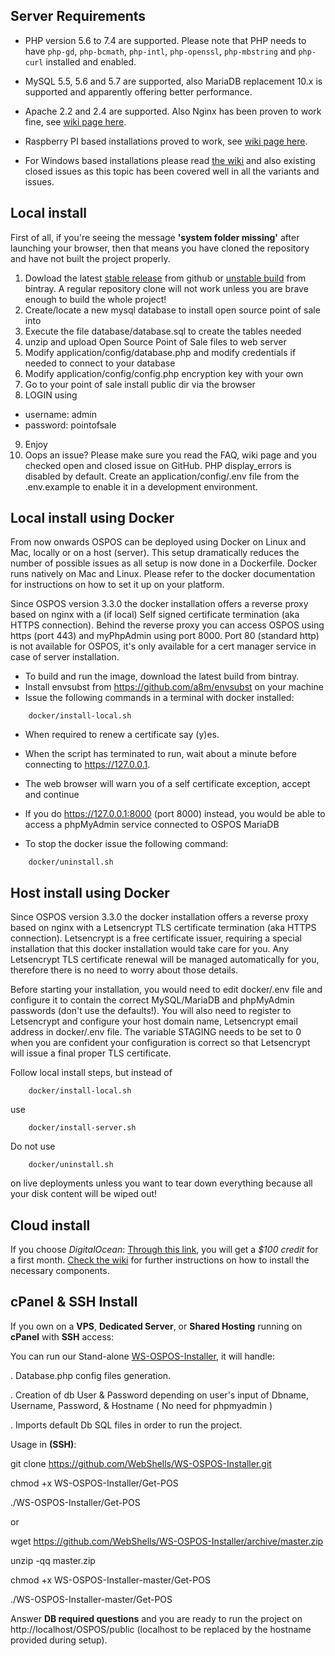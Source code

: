 Server Requirements
-------------------

* PHP version 5.6 to 7.4 are supported. Please note that PHP needs to have `php-gd`, `php-bcmath`, `php-intl`, `php-openssl`, `php-mbstring` and `php-curl` installed and enabled.

* MySQL 5.5, 5.6 and 5.7 are supported, also MariaDB replacement 10.x is supported and apparently offering better performance.

* Apache 2.2 and 2.4 are supported. Also Nginx has been proven to work fine, see [wiki page here](https://github.com/opensourcepos/opensourcepos/wiki/Local-Deployment-using-LEMP).

* Raspberry PI based installations proved to work, see [wiki page here](https://github.com/opensourcepos/opensourcepos/wiki/Installing-on-Raspberry-PI---Orange-PI-(Headless-OSPOS)).

* For Windows based installations please read [the wiki](https://github.com/opensourcepos/opensourcepos/wiki) and also existing closed issues as this topic has been covered well in all the variants and issues.


Local install
-------------

First of all, if you're seeing the message **'system folder missing'** after launching your browser, then that means you have cloned the repository and have not built the project properly.

1. Dowload the latest [stable release](https://github.com/opensourcepos/opensourcepos/releases) from github or [unstable build](https://bintray.com/jekkos/opensourcepos/opensourcepos/view/files?sort=updated&order=asc#files) from bintray. A regular repository clone will not work unless you are brave enough to build the whole project!
2. Create/locate a new mysql database to install open source point of sale into
3. Execute the file database/database.sql to create the tables needed
4. unzip and upload Open Source Point of Sale files to web server
5. Modify application/config/database.php and modify credentials if needed to connect to your database
6. Modify application/config/config.php encryption key with your own
7. Go to your point of sale install public dir via the browser
8. LOGIN using
  * username: admin 
  * password: pointofsale
9. Enjoy
10. Oops an issue? Please make sure you read the FAQ, wiki page and you checked open and closed issue on GitHub. PHP display_errors is disabled by default. Create an application/config/.env file from the .env.example to enable it in a development environment. 


Local install using Docker
--------------------------

From now onwards OSPOS can be deployed using Docker on Linux and Mac, locally or on a host (server).
This setup dramatically reduces the number of possible issues as all setup is now done in a Dockerfile.
Docker runs natively on Mac and Linux. Please refer to the docker documentation for instructions on how to set it up on your platform.

Since OSPOS version 3.3.0 the docker installation offers a reverse proxy based on nginx with a (if local) Self signed certificate termination (aka HTTPS connection).
Behind the reverse proxy you can access OSPOS using https (port 443) and myPhpAdmin using port 8000.
Port 80 (standard http) is not available for OSPOS, it's only available for a cert manager service in case of server installation.

* To build and run the image, download the latest build from bintray.
* Install envsubst from https://github.com/a8m/envsubst on your machine
* Issue the following commands in a terminal with docker installed:

```
    docker/install-local.sh
```

* When required to renew a certificate say (y)es.
* When the script has terminated to run, wait about a minute before connecting to https://127.0.0.1.
* The web browser will warn you of a self certificate exception, accept and continue
* If you do https://127.0.0.1:8000 (port 8000) instead, you would be able to access a phpMyAdmin service connected to OSPOS MariaDB

* To stop the docker issue the following command:

```
    docker/uninstall.sh
```


Host install using Docker
-------------------------

Since OSPOS version 3.3.0 the docker installation offers a reverse proxy based on nginx with a Letsencrypt TLS certificate termination (aka HTTPS connection).
Letsencrypt is a free certificate issuer, requiring a special installation that this docker installation would take care for you.
Any Letsencrypt TLS certificate renewal will be managed automatically for you, therefore there is no need to worry about those details.

Before starting your installation, you would need to edit docker/.env file and configure it to contain the correct MySQL/MariaDB and phpMyAdmin passwords (don't use the defaults!).
You will also need to register to Letsencrypt and configure your host domain name, Letsencrypt email address in docker/.env file.
The variable STAGING needs to be set to 0 when you are confident your configuration is correct so that Letsencrypt will issue a final proper TLS certificate.

Follow local install steps, but instead of 

```
    docker/install-local.sh
```

use

```
    docker/install-server.sh
```

Do not use 

```
    docker/uninstall.sh
```

on live deployments unless you want to tear down everything because all your disk content will be wiped out!


Cloud install
-------------

If you choose *DigitalOcean*:
[Through this link](https://m.do.co/c/ac38c262507b), you will get a *$100 credit* for a first month. [Check the wiki](https://github.com/opensourcepos/opensourcepos/wiki/Getting-Started-installations) for further instructions on how to install the necessary components.


cPanel & SSH Install
--------------------

If you own on a **VPS**, **Dedicated Server**, or **Shared Hosting** running on **cPanel** with **SSH** access:

You can run our Stand-alone [WS-OSPOS-Installer](https://github.com/WebShells/WS-OSPOS-Installer.git), it will handle:


. Database.php config files generation.

. Creation of db User & Password depending on user's input of Dbname, Username, Password, & Hostname ( No need for phpmyadmin )

. Imports default Db SQL files in order to run the project.

Usage in **(SSH)**:

git clone https://github.com/WebShells/WS-OSPOS-Installer.git

chmod +x WS-OSPOS-Installer/Get-POS 

./WS-OSPOS-Installer/Get-POS 

or

wget https://github.com/WebShells/WS-OSPOS-Installer/archive/master.zip

unzip -qq master.zip

chmod +x WS-OSPOS-Installer-master/Get-POS

./WS-OSPOS-Installer-master/Get-POS

Answer **DB required questions** and you are ready to run the project on http://localhost/OSPOS/public (localhost to be replaced by the hostname provided during setup).

